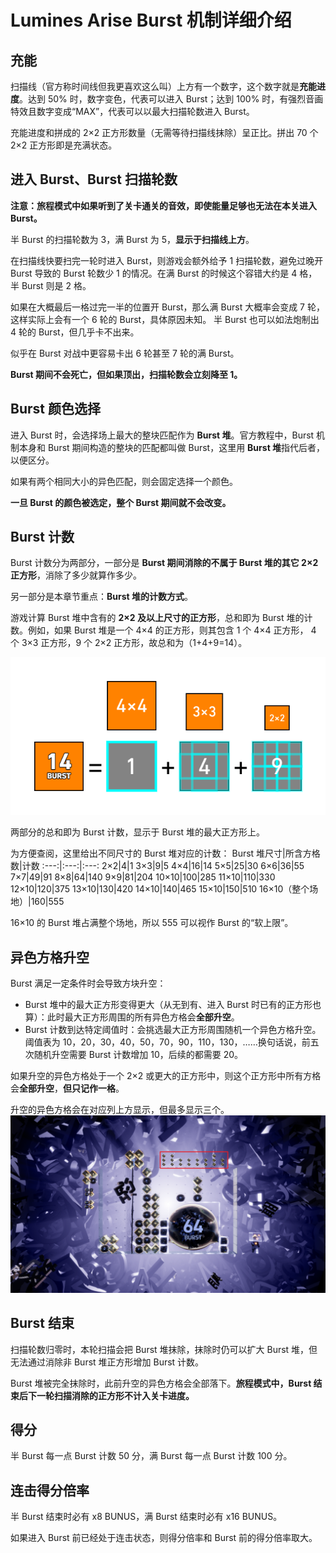 # Lumines Arise Burst 机制详细介绍
## 充能
扫描线（官方称时间线但我更喜欢这么叫）上方有一个数字，这个数字就是**充能进度**。达到 50% 时，数字变色，代表可以进入 Burst；达到 100% 时，有强烈音画特效且数字变成“MAX”，代表可以以最大扫描轮数进入 Burst。

充能进度和拼成的 2×2 正方形数量（无需等待扫描线抹除）呈正比。拼出 70 个 2×2 正方形即是充满状态。
## 进入 Burst、Burst 扫描轮数
**注意：旅程模式中如果听到了关卡通关的音效，即使能量足够也无法在本关进入 Burst。**

半 Burst 的扫描轮数为 3，满 Burst 为 5，**显示于扫描线上方**。

在扫描线快要扫完一轮时进入 Burst，则游戏会额外给予 1 扫描轮数，避免过晚开 Burst 导致的 Burst 轮数少 1 的情况。在满 Burst 的时候这个容错大约是 4 格，半 Burst 则是 2 格。

如果在大概最后一格过完一半的位置开 Burst，那么满 Burst 大概率会变成 7 轮，这样实际上会有一个 6 轮的 Burst，具体原因未知。
半 Burst 也可以如法炮制出 4 轮的 Burst，但几乎卡不出来。

似乎在 Burst 对战中更容易卡出 6 轮甚至 7 轮的满 Burst。

**Burst 期间不会死亡，但如果顶出，扫描轮数会立刻降至 1。**
## Burst 颜色选择
进入 Burst 时，会选择场上最大的整块匹配作为 **Burst 堆**。官方教程中，Burst 机制本身和 Burst 期间构造的整块的匹配都叫做 Burst，这里用 **Burst 堆**指代后者，以便区分。

如果有两个相同大小的异色匹配，则会固定选择一个颜色。

**一旦 Burst 的颜色被选定，整个 Burst 期间就不会改变。**
## Burst 计数
Burst 计数分为两部分，一部分是 **Burst 期间消除的不属于 Burst 堆的其它 2×2 正方形**，消除了多少就算作多少。

另一部分是本章节重点：**Burst 堆的计数方式**。

游戏计算 Burst 堆中含有的 **2×2 及以上尺寸的正方形**，总和即为 Burst 堆的计数。例如，如果 Burst 堆是一个 4×4 的正方形，则其包含 1 个 4×4 正方形， 4 个 3×3 正方形，9 个 2×2 正方形，故总和为（1+4+9=14）。

![](pic/burstHeapCalculation.png)

两部分的总和即为 Burst 计数，显示于 Burst 堆的最大正方形上。

为方便查阅，这里给出不同尺寸的 Burst 堆对应的计数：
Burst 堆尺寸|所含方格数|计数
:---:|:---:|:---:
2×2|4|1
3×3|9|5
4×4|16|14
5×5|25|30
6×6|36|55
7×7|49|91
8×8|64|140
9×9|81|204
10×10|100|285
11×10|110|330
12×10|120|375
13×10|130|420
14×10|140|465
15×10|150|510
16×10（整个场地）|160|555

16×10 的 Burst 堆占满整个场地，所以 555 可以视作 Burst 的“软上限”。
## 异色方格升空
Burst 满足一定条件时会导致方块升空：
* Burst 堆中的最大正方形变得更大（从无到有、进入 Burst 时已有的正方形也算）：此时最大正方形周围的所有异色方格会**全部升空**。
* Burst 计数到达特定阈值时：会挑选最大正方形周围随机一个异色方格升空。阈值表为 10，20，30，40，50，70，90，110，130，……换句话说，前五次随机升空需要 Burst 计数增加 10，后续的都需要 20。

如果升空的异色方格处于一个 2×2 或更大的正方形中，则这个正方形中所有方格会**全部升空**，**但只记作一格**。

升空的异色方格会在对应列上方显示，但最多显示三个。
![](pic/screenshot/cellsFlyUp.png)
## Burst 结束
扫描轮数归零时，本轮扫描会把 Burst 堆抹除，抹除时仍可以扩大 Burst 堆，但无法通过消除非 Burst 堆正方形增加 Burst 计数。

Burst 堆被完全抹除时，此前升空的异色方格会全部落下。**旅程模式中，Burst 结束后下一轮扫描消除的正方形不计入关卡进度。**
## 得分
半 Burst 每一点 Burst 计数 50 分，满 Burst 每一点 Burst 计数 100 分。
## 连击得分倍率
半 Burst 结束时必有 x8 BUNUS，满 Burst 结束时必有 x16 BUNUS。

如果进入 Burst 前已经处于连击状态，则得分倍率和 Burst 前的得分倍率取大。